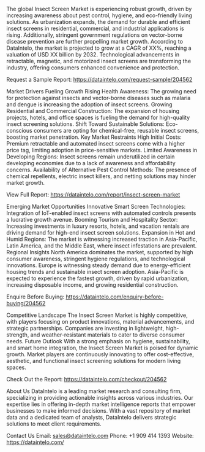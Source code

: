 The global Insect Screen Market is experiencing robust growth, driven by increasing awareness about pest control, hygiene, and eco-friendly living solutions. As urbanization expands, the demand for durable and efficient insect screens in residential, commercial, and industrial applications is rising. Additionally, stringent government regulations on vector-borne disease prevention are further propelling market growth.
According to DataIntelo, the market is projected to grow at a CAGR of XX%, reaching a valuation of USD XX billion by 2032. Technological advancements in retractable, magnetic, and motorized insect screens are transforming the industry, offering consumers enhanced convenience and protection.

Request a Sample Report: https://dataintelo.com/request-sample/204562

Market Drivers Fueling Growth
Rising Health Awareness: The growing need for protection against insects and vector-borne diseases such as malaria and dengue is increasing the adoption of insect screens.
Growing Residential and Commercial Construction: The expansion of housing projects, hotels, and office spaces is fueling the demand for high-quality insect screening solutions.
Shift Toward Sustainable Solutions: Eco-conscious consumers are opting for chemical-free, reusable insect screens, boosting market penetration.
Key Market Restraints
High Initial Costs: Premium retractable and automated insect screens come with a higher price tag, limiting adoption in price-sensitive markets.
Limited Awareness in Developing Regions: Insect screens remain underutilized in certain developing economies due to a lack of awareness and affordability concerns.
Availability of Alternative Pest Control Methods: The presence of chemical repellents, electric insect killers, and netting solutions may hinder market growth.

View Full Report: https://dataintelo.com/report/insect-screen-market

Emerging Market Opportunities
Innovative Smart Screen Technologies: Integration of IoT-enabled insect screens with automated controls presents a lucrative growth avenue.
Booming Tourism and Hospitality Sector: Increasing investments in luxury resorts, hotels, and vacation rentals are driving demand for high-end insect screen solutions.
Expansion in Hot and Humid Regions: The market is witnessing increased traction in Asia-Pacific, Latin America, and the Middle East, where insect infestations are prevalent.
Regional Insights
North America dominates the market, supported by high consumer awareness, stringent hygiene regulations, and technological innovations.
Europe is witnessing steady demand due to energy-efficient housing trends and sustainable insect screen adoption.
Asia-Pacific is expected to experience the fastest growth, driven by rapid urbanization, increasing disposable income, and growing residential construction.

Enquire Before Buying: https://dataintelo.com/enquiry-before-buying/204562

Competitive Landscape
The Insect Screen Market is highly competitive, with players focusing on product innovations, material advancements, and strategic partnerships. Companies are investing in lightweight, high-strength, and weather-resistant materials to cater to diverse consumer needs.
Future Outlook
With a strong emphasis on hygiene, sustainability, and smart home integration, the Insect Screen Market is poised for dynamic growth. Market players are continuously innovating to offer cost-effective, aesthetic, and functional insect screening solutions for modern living spaces.

Check Out the Report: https://dataintelo.com/checkout/204562

About Us
DataIntelo is a leading market research and consulting firm, specializing in providing actionable insights across various industries. Our expertise lies in offering in-depth market intelligence reports that empower businesses to make informed decisions. With a vast repository of market data and a dedicated team of analysts, DataIntelo delivers strategic solutions to meet client requirements.

Contact Us
Email: sales@dataintelo.com
Phone: +1 909 414 1393
Website: https://dataintelo.com/
 


